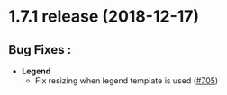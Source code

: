 # 1.7.1 release (2018-12-17)

## Bug Fixes :

- **Legend**
	- Fix resizing when legend template is used ([#705](https://github.com/naver/billboard.js/issues/705))
